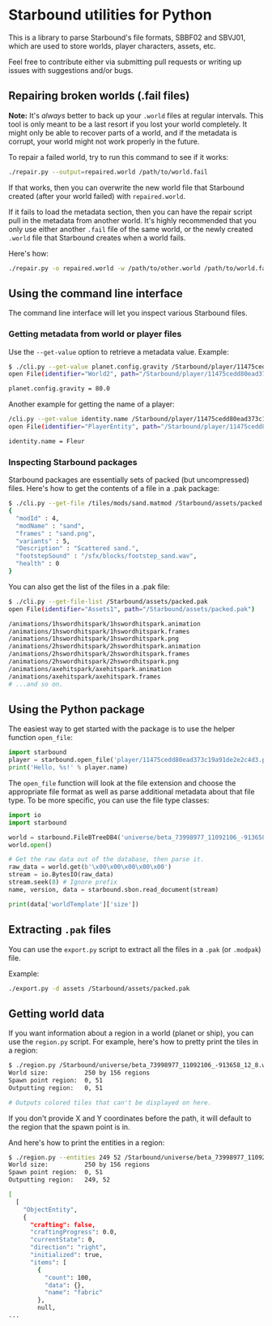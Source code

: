 Starbound utilities for Python
==============================

This is a library to parse Starbound's file formats, SBBF02 and SBVJ01,
which are used to store worlds, player characters, assets, etc.

Feel free to contribute either via submitting pull requests or writing
up issues with suggestions and/or bugs.


Repairing broken worlds (.fail files)
-------------------------------------

**Note:** It's *always* better to back up your `.world` files at
regular intervals. This tool is only meant to be a last resort if you
lost your world completely. It might only be able to recover parts of
a world, and if the metadata is corrupt, your world might not work
properly in the future.

To repair a failed world, try to run this command to see if it works:

```bash
./repair.py --output=repaired.world /path/to/world.fail
```

If that works, then you can overwrite the new world file that Starbound
created (after your world failed) with `repaired.world`.

If it fails to load the metadata section, then you can have the repair
script pull in the metadata from another world. It's highly recommended
that you only use either another `.fail` file of the same world, or the
newly created `.world` file that Starbound creates when a world fails.

Here's how:

```bash
./repair.py -o repaired.world -w /path/to/other.world /path/to/world.fail
```


Using the command line interface
--------------------------------

The command line interface will let you inspect various Starbound
files.


### Getting metadata from world or player files

Use the `--get-value` option to retrieve a metadata value. Example:

```bash
$ ./cli.py --get-value planet.config.gravity /Starbound/player/11475cedd80ead373c19a91de2e2c4d3.shipworld
open File(identifier="World2", path="/Starbound/player/11475cedd80ead373c19a91de2e2c4d3.shipworld")

planet.config.gravity = 80.0
```

Another example for getting the name of a player:

```bash
/cli.py --get-value identity.name /Starbound/player/11475cedd80ead373c19a91de2e2c4d3.player
open File(identifier="PlayerEntity", path="/Starbound/player/11475cedd80ead373c19a91de2e2c4d3.player")

identity.name = Fleur
```


### Inspecting Starbound packages

Starbound packages are essentially sets of packed (but uncompressed)
files. Here's how to get the contents of a file in a .pak package:

```bash
$ ./cli.py --get-file /tiles/mods/sand.matmod /Starbound/assets/packed.pak
{
  "modId" : 4,
  "modName" : "sand",
  "frames" : "sand.png",
  "variants" : 5,
  "Description" : "Scattered sand.",
  "footstepSound" : "/sfx/blocks/footstep_sand.wav",
  "health" : 0
}
```

You can also get the list of the files in a .pak file:

```bash
$ ./cli.py --get-file-list /Starbound/assets/packed.pak
open File(identifier="Assets1", path="/Starbound/assets/packed.pak")

/animations/1hswordhitspark/1hswordhitspark.animation
/animations/1hswordhitspark/1hswordhitspark.frames
/animations/1hswordhitspark/1hswordhitspark.png
/animations/2hswordhitspark/2hswordhitspark.animation
/animations/2hswordhitspark/2hswordhitspark.frames
/animations/2hswordhitspark/2hswordhitspark.png
/animations/axehitspark/axehitspark.animation
/animations/axehitspark/axehitspark.frames
# ...and so on.
```


Using the Python package
------------------------

The easiest way to get started with the package is to use the helper
function `open_file`:

```python
import starbound
player = starbound.open_file('player/11475cedd80ead373c19a91de2e2c4d3.player')
print('Hello, %s!' % player.name)
```

The `open_file` function will look at the file extension and choose the
appropriate file format as well as parse additional metadata about that
file type. To be more specific, you can use the file type classes:

```python
import io
import starbound

world = starbound.FileBTreeDB4('universe/beta_73998977_11092106_-913658_12_10.world')
world.open()

# Get the raw data out of the database, then parse it.
raw_data = world.get(b'\x00\x00\x00\x00\x00')
stream = io.BytesIO(raw_data)
stream.seek(8) # Ignore prefix
name, version, data = starbound.sbon.read_document(stream)

print(data['worldTemplate']['size'])
```


Extracting `.pak` files
-----------------------

You can use the `export.py` script to extract all the files in a `.pak`
(or `.modpak`) file.

Example:

```bash
./export.py -d assets /Starbound/assets/packed.pak
```


Getting world data
------------------

If you want information about a region in a world (planet or ship), you
can use the `region.py` script. For example, here's how to pretty print
the tiles in a region:

```bash
$ ./region.py /Starbound/universe/beta_73998977_11092106_-913658_12_8.world
World size:          250 by 156 regions
Spawn point region:  0, 51
Outputting region:   0, 51

# Outputs colored tiles that can't be displayed on here.
```

If you don't provide X and Y coordinates before the path, it will
default to the region that the spawn point is in.

And here's how to print the entities in a region:

```bash
$ ./region.py --entities 249 52 /Starbound/universe/beta_73998977_11092106_-913658_12_8.world
World size:          250 by 156 regions
Spawn point region:  0, 51
Outputting region:   249, 52

[
  [
    "ObjectEntity",
    {
      "crafting": false,
      "craftingProgress": 0.0,
      "currentState": 0,
      "direction": "right",
      "initialized": true,
      "items": [
        {
          "count": 100,
          "data": {},
          "name": "fabric"
        },
        null,
...
```
